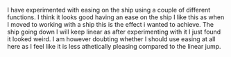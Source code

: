 I have experimented with easing on the ship using a couple of different functions. I think it looks good having an ease on the ship I like this as when I moved to working with a ship this is the effect i wanted to achieve. The ship going down I will keep linear as after experimenting with it I just found it looked weird. I am however doubting whether I should use easing at all here as I feel like it is less athetically pleasing compared to the linear jump.   